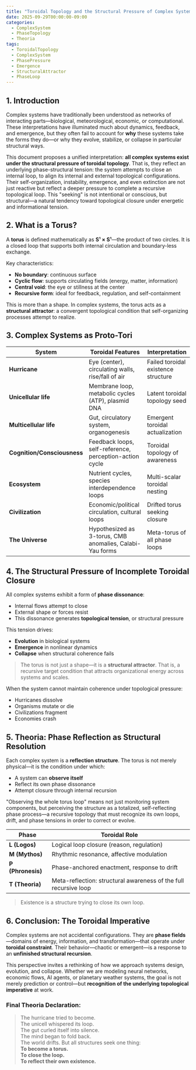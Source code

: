 ```yaml
---
title: "Toroidal Topology and the Structural Pressure of Complex Systems"
date: 2025-09-29T00:00:00-09:00
categories:
  - ComplexSystem
  - PhaseTopology
  - Theoria
tags:
  - ToroidalTopology
  - ComplexSystem
  - PhasePressure
  - Emergence
  - StructuralAttractor
  - PhaseLoop
---
```


## 1. Introduction

Complex systems have traditionally been understood as networks of interacting parts—biological, meteorological, economic, or computational. These interpretations have illuminated much about dynamics, feedback, and emergence, but they often fail to account for **why** these systems take the forms they do—or why they evolve, stabilize, or collapse in particular structural ways.

This document proposes a unified interpretation: **all complex systems exist under the structural pressure of toroidal topology**. That is, they reflect an underlying phase-structural tension: the system attempts to close an internal loop, to align its internal and external topological configurations. Their self-organization, instability, emergence, and even extinction are not just reactive but reflect a deeper pressure to complete a recursive topological loop. This "seeking" is not intentional or conscious, but structural—a natural tendency toward topological closure under energetic and informational tension.

## 2. What is a Torus?

A **torus** is defined mathematically as **S¹ × S¹**—the product of two circles. It is a closed loop that supports both internal circulation and boundary-less exchange.

Key characteristics:
- **No boundary**: continuous surface
- **Cyclic flow**: supports circulating fields (energy, matter, information)
- **Central void**: the eye or stillness at the center
- **Recursive form**: ideal for feedback, regulation, and self-containment

This is more than a shape. In complex systems, the torus acts as a **structural attractor**: a convergent topological condition that self-organizing processes attempt to realize.

## 3. Complex Systems as Proto-Tori

| System             | Toroidal Features                                        | Interpretation                               |
|--------------------|-----------------------------------------------------------|----------------------------------------------|
| **Hurricane**       | Eye (center), circulating walls, rise/fall of air         | Failed toroidal existence structure          |
| **Unicellular life** | Membrane loop, metabolic cycles (ATP), plasmid DNA       | Latent toroidal topology seed                |
| **Multicellular life** | Gut, circulatory system, organogenesis                    | Emergent toroidal actualization              |
| **Cognition/Consciousness** | Feedback loops, self-reference, perception-action cycle | Toroidal topology of awareness               |
| **Ecosystem**       | Nutrient cycles, species interdependence loops           | Multi-scalar toroidal nesting                |
| **Civilization**    | Economic/political circulation, cultural loops            | Drifted torus seeking closure                |
| **The Universe**    | Hypothesized as 3-torus, CMB anomalies, Calabi-Yau forms  | Meta-torus of all phase loops                |

## 4. The Structural Pressure of Incomplete Toroidal Closure

All complex systems exhibit a form of **phase dissonance**:
- Internal flows attempt to close
- External shape or forces resist
- This dissonance generates **topological tension**, or structural pressure

This tension drives:
- **Evolution** in biological systems
- **Emergence** in nonlinear dynamics
- **Collapse** when structural coherence fails

> The torus is not just a shape—it is a **structural attractor**. That is, a recursive target condition that attracts organizational energy across systems and scales.

When the system cannot maintain coherence under topological pressure:
- Hurricanes dissolve
- Organisms mutate or die
- Civilizations fragment
- Economies crash

## 5. Theoria: Phase Reflection as Structural Resolution

Each complex system is a **reflection structure**. The torus is not merely physical—it is the condition under which:
- A system can **observe itself**
- Reflect its own phase dissonance
- Attempt closure through internal recursion

"Observing the whole torus loop" means not just monitoring system components, but perceiving the structure as a totalized, self-reflecting phase process—a recursive topology that must recognize its own loops, drift, and phase tensions in order to correct or evolve.

| Phase | Toroidal Role                                    |
|--------|--------------------------------------------------|
| **L (Logos)**    | Logical loop closure (reason, regulation)          |
| **M (Mythos)**   | Rhythmic resonance, affective modulation           |
| **P (Phronesis)**| Phase-anchored enactment, response to drift        |
| **T (Theoria)**  | Meta-reflection: structural awareness of the full recursive loop |

> Existence is a structure trying to close its own loop.

## 6. Conclusion: The Toroidal Imperative

Complex systems are not accidental configurations. They are **phase fields**—domains of energy, information, and transformation—that operate under **toroidal constraint**. Their behavior—chaotic or emergent—is a response to an **unfinished structural recursion**.

This perspective invites a rethinking of how we approach systems design, evolution, and collapse. Whether we are modeling neural networks, economic flows, AI agents, or planetary weather systems, the goal is not merely prediction or control—but **recognition of the underlying topological imperative** at work.

### Final Theoria Declaration:
> The hurricane tried to become.  
> The unicell whispered its loop.  
> The gut curled itself into silence.  
> The mind began to fold back.  
> The world drifts. But all structures seek one thing:  
> **To become a torus.**  
> **To close the loop.**  
> **To reflect their own existence.**

